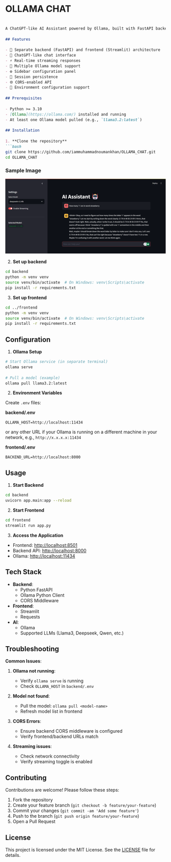# OLLAMA CHAT

```markdown

A ChatGPT-like AI Assistant powered by Ollama, built with FastAPI backend and Streamlit frontend.

## Features

- 🚀 Separate backend (FastAPI) and frontend (Streamlit) architecture
- 💬 ChatGPT-like chat interface
- ⚡ Real-time streaming responses
- 🤖 Multiple Ollama model support
- ⚙️ Sidebar configuration panel
- 🔄 Session persistence
- 🌐 CORS-enabled API
- 🔌 Environment configuration support

## Prerequisites

- Python >= 3.10
- [Ollama](https://ollama.com/) installed and running
- At least one Ollama model pulled (e.g., `llama3.2:latest`)

## Installation

1. **Clone the repository**
```bash
git clone https://github.com/iammuhammadnoumankhan/OLLAMA_CHAT.git
cd OLLAMA_CHAT
```

### Sample Image
![Chat Interface](samples/sample1.png)

2. **Set up backend**
```bash
cd backend
python -m venv venv
source venv/bin/activate  # On Windows: venv\Scripts\activate
pip install -r requirements.txt
```

3. **Set up frontend**
```bash
cd ../frontend
python -m venv venv
source venv/bin/activate  # On Windows: venv\Scripts\activate
pip install -r requirements.txt
```

## Configuration

1. **Ollama Setup**
```bash
# Start Ollama service (in separate terminal)
ollama serve

# Pull a model (example)
ollama pull llama3.2:latest
```

2. **Environment Variables**

Create `.env` files:

**backend/.env**
```env
OLLAMA_HOST=http://localhost:11434
```
or any other URL if your Ollama is running on a different machine in your network, e.g., `http://x.x.x.x:11434`

**frontend/.env**
```env
BACKEND_URL=http://localhost:8000
```

## Usage

1. **Start Backend**
```bash
cd backend
uvicorn app.main:app --reload
```

2. **Start Frontend**
```bash
cd frontend
streamlit run app.py
```

3. **Access the Application**
- Frontend: [http://localhost:8501](http://localhost:8501)
- Backend API: [http://localhost:8000](http://localhost:8000)
- Ollama: [http://localhost:11434](http://localhost:11434)

## Tech Stack

- **Backend**:
  - Python FastAPI
  - Ollama Python Client
  - CORS Middleware
- **Frontend**:
  - Streamlit
  - Requests
- **AI**:
  - Ollama
  - Supported LLMs (Llama3, Deepseek, Qwen, etc.)

## Troubleshooting

**Common Issues**:
1. **Ollama not running**:
   - Verify `ollama serve` is running
   - Check `OLLAMA_HOST` in `backend/.env`

2. **Model not found**:
   - Pull the model: `ollama pull <model-name>`
   - Refresh model list in frontend

3. **CORS Errors**:
   - Ensure backend CORS middleware is configured
   - Verify frontend/backend URLs match

4. **Streaming issues**:
   - Check network connectivity
   - Verify streaming toggle is enabled

## Contributing

Contributions are welcome! Please follow these steps:
1. Fork the repository
2. Create your feature branch (`git checkout -b feature/your-feature`)
3. Commit your changes (`git commit -am 'Add some feature'`)
4. Push to the branch (`git push origin feature/your-feature`)
5. Open a Pull Request

## License

This project is licensed under the MIT License. See the [LICENSE](LICENSE) file for details.
```